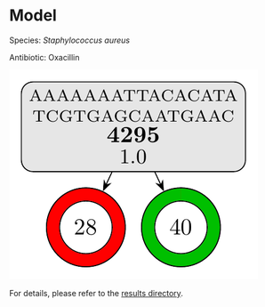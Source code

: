 
# Model

Species: *Staphylococcus aureus*

Antibiotic: Oxacillin

<a href="./model.pdf"><img src="./model.png" /></a>

For details, please refer to the [results directory](../../../../../results/cart_b/staphylococcus%20aureus/oxacillin/repeat_10/).

